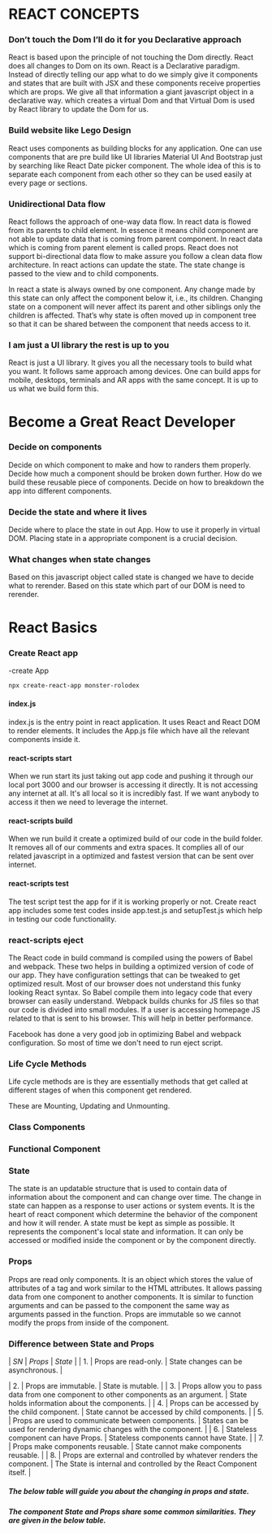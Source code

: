 # REACT CONCEPTS

### Don’t touch the Dom I’ll do it for you Declarative approach

React is based upon the principle of not touching the Dom directly. React does all changes to Dom on its own. React is a Declarative paradigm. Instead of directly telling our app what to do we simply give it components and states that are built with JSX and these components receive properties which are props. We give all that information a giant javascript object in a declarative way. which creates a virtual Dom and that Virtual Dom is used by React library to update the Dom for us.

### Build website like Lego Design

React uses components as building blocks for any application. One can use components that are pre build like UI libraries Material UI And Bootstrap just by searching like React Date picker component. The whole idea of this is to separate each component from each other so they can be used easily at every page or sections.

### Unidirectional Data flow

React follows the approach of one-way data flow. In react data is flowed from its parents to child element. In essence it means child component are not able to update data that is coming from parent component. In react data which is coming from parent element is called props. React does not support bi-directional data flow to make assure you follow a clean data flow architecture. In react actions can update the state. The state change is passed to the view and to child components.

In react a state is always owned by one component. Any change made by this state can only affect the component below it, i.e., its children. Changing state on a component will never affect its parent and other siblings only the children is affected. That’s why state is often moved up in component tree so that it can be shared between the component that needs access to it.

### I am just a UI library the rest is up to you

React is just a UI library. It gives you all the necessary tools to build what you want. It follows same approach among devices. One can build apps for mobile, desktops, terminals and AR apps with the same concept. It is up to us what we build form this.

# Become a Great React Developer

### Decide on components

Decide on which component to make and how to randers them properly. Decide how much a component should be broken down further. How do we build these reusable piece of components. Decide on how to breakdown the app into different components.

### Decide the state and where it lives

Decide where to place the state in out App. How to use it properly in virtual DOM. Placing state in a appropriate component is a crucial decision.

### What changes when state changes

Based on this javascript object called state is changed we have to decide what to rerender. Based on this state which part of our DOM is need to rerender.

# React Basics

### Create React app

-create App

```sh
npx create-react-app monster-rolodex
```

#### index.js

index.js is the entry point in react application. It uses React and React DOM to render elements. It includes the App.js file which have all the relevant components inside it.

#### react-scripts start

When we run start its just taking out app code and pushing it through our local port 3000 and our browser is accessing it directly. It is not accessing any internet at all.
It's all local so it is incredibly fast. If we want anybody to access it then we need to leverage the internet.

#### react-scripts build

When we run build it create a optimized build of our code in the build folder. It removes all of our comments and extra spaces. It complies all of our related javascript in a optimized and fastest version that can be sent over internet.

#### react-scripts test

The test script test the app for if it is working properly or not. Create react app includes some test codes inside app.test.js and setupTest.js which help in testing our code functionality.

### react-scripts eject

The React code in build command is compiled using the powers of Babel and webpack. These two helps in building a optimized version of code of our app. They have configuration settings that can be tweaked to get optimized result. Most of our browser does not understand this funky looking React syntax. So Babel compile them into legacy code that every browser can easily understand. Webpack builds chunks for JS files so that our code is divided into small modules. If a user is accessing homepage JS related to that is sent to his browser. This will help in better performance.

Facebook has done a very good job in optimizing Babel and webpack configuration. So most of time we don't need to run eject script.

### Life Cycle Methods

Life cycle methods are is they are essentially methods that get called at different stages of when this component get rendered.

These are Mounting, Updating and Unmounting.

### Class Components

### Functional Component

### State

The state is an updatable structure that is used to contain data of information about the component and can change over time. The change in state can happen as a response to user actions or system events. It is the heart of react component which determine the behavior of the component and how it will render. A state must be kept as simple as possible. It represents the component's local state and information. It can only be accessed or modified inside the component or by the component directly.

### Props

Props are read only components. It is an object which stores the value of attributes of a tag and work similar to the HTML attributes. It allows passing data from one component to another components. It is similar to function arguments and can be passed to the component the same way as arguments passed in the function. Props are immutable so we cannot modify the props from inside of the component.

### Difference between State and Props

| _SN_ | _Props_ | _State_ |
| 1. | Props are read-only. | State changes can be asynchronous. |

| 2. | Props are immutable. | State is mutable. |
| 3. | Props allow you to pass data from one component to other components as an argument. | State holds information about the components. |
| 4. | Props can be accessed by the child component. | State cannot be accessed by child components. |
| 5. | Props are used to communicate between components. | States can be used for rendering dynamic changes with the component. |
| 6. | Stateless component can have Props. | Stateless components cannot have State. |
| 7. | Props make components reusable. | State cannot make components reusable. |
| 8. | Props are external and controlled by whatever renders the component. | The State is internal and controlled by the React Component itself. |

##### The below table will guide you about the changing in props and state.

##### The component State and Props share some common similarities. They are given in the below table.
